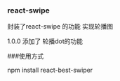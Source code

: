 ### react-swipe  
封装了react-swipe 的功能 实现轮播图

1.0.0
添加了 轮播dot的功能


###使用方式

npm install react-best-swiper

